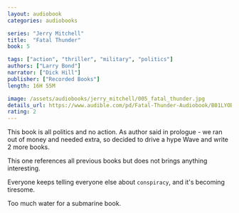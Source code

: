 ```yaml
---
layout: audiobook
categories: audiobooks

series: "Jerry Mitchell"
title:  "Fatal Thunder"
book: 5

tags: ["action", "thriller", "military", "politics"]
authors: ["Larry Bond"]
narrator: ["Dick Hill"]
publisher: ["Recorded Books"]
length: 16H 55M

image: /assets/audiobooks/jerry_mitchell/005_fatal_thunder.jpg
details_url: https://www.audible.com/pd/Fatal-Thunder-Audiobook/B01LYOBDL9
rating: 2
---
```


This book is all politics and no action. As author said in prologue - we ran out of money and needed extra, so decided to drive a hype Wave and write 2 more books.

This one references all previous books but does not brings anything interesting.

Everyone keeps telling everyone else about `conspiracy`, and it's becoming tiresome.

Too much water for a submarine book. 